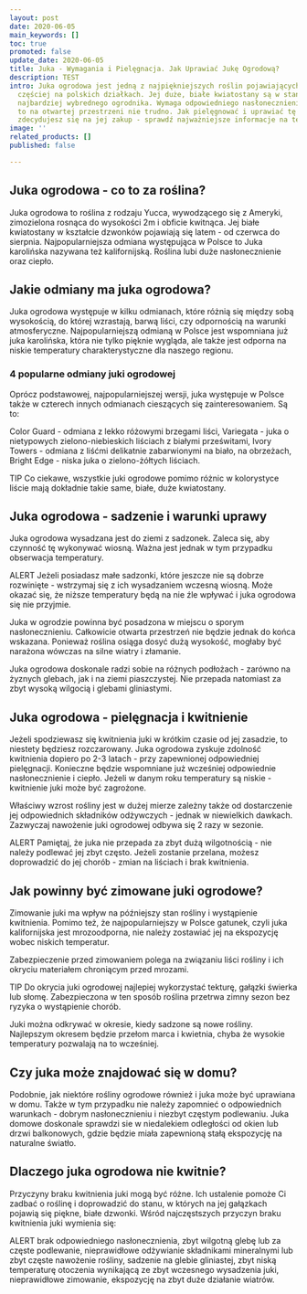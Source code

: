 ```yaml
---
layout: post
date: 2020-06-05
main_keywords: []
toc: true
promoted: false
update_date: 2020-06-05
title: Juka - Wymagania i Pielęgnacja. Jak Uprawiać Jukę Ogrodową?
description: TEST
intro: Juka ogrodowa jest jedną z najpiękniejszych roślin pojawiających się coraz
  częściej na polskich działkach. Jej duże, białe kwiatostany są w stanie zachwycić
  najbardziej wybrednego ogrodnika. Wymaga odpowiedniego nasłonecznienia, jednak o
  to na otwartej przestrzeni nie trudno. Jak pielęgnować i uprawiać tę roślinę? Zanim
  zdecydujesz się na jej zakup - sprawdź najważniejsze informacje na ten temat.
image: ''
related_products: []
published: false

---
```

## Juka ogrodowa - co to za roślina?

Juka ogrodowa to roślina z rodzaju Yucca, wywodzącego się z Ameryki, zimozielona rosnąca do wysokości 2m i obficie kwitnąca. Jej białe kwiatostany w kształcie dzwonków pojawiają się latem - od czerwca do sierpnia. Najpopularniejsza odmiana występująca w Polsce to Juka karolińska nazywana też kalifornijską. Roślina lubi duże nasłonecznienie oraz ciepło.

## Jakie odmiany ma juka ogrodowa?

Juka ogrodowa występuje w kilku odmianach, które różnią się między sobą wysokością, do której wzrastają, barwą liści, czy odpornością na warunki atmosferyczne. Najpopularniejszą odmianą w Polsce jest wspomniana już juka karolińska, która nie tylko pięknie wygląda, ale także jest odporna na niskie temperatury charakterystyczne dla naszego regionu.

### 4 popularne odmiany juki ogrodowej

Oprócz podstawowej, najpopularniejszej wersji, juka występuje w Polsce także w czterech innych odmianach cieszących się zainteresowaniem. Są to:

Color Guard - odmiana z lekko różowymi brzegami liści,
Variegata - juka o nietypowych zielono-niebieskich liściach z białymi prześwitami,
Ivory Towers - odmiana z liśćmi delikatnie zabarwionymi na biało, na obrzeżach,
Bright Edge - niska juka o zielono-żółtych liściach.

TIP
Co ciekawe, wszystkie juki ogrodowe pomimo różnic w kolorystyce liście mają dokładnie takie same, białe, duże kwiatostany.

## Juka ogrodowa - sadzenie i warunki uprawy

Juka ogrodowa wysadzana jest do ziemi z sadzonek. Zaleca się, aby czynność tę wykonywać wiosną. Ważna jest jednak w tym przypadku obserwacja temperatury.

ALERT
Jeżeli posiadasz małe sadzonki, które jeszcze nie są dobrze rozwinięte - wstrzymaj się z ich wysadzaniem wczesną wiosną. Może okazać się, że niższe temperatury będą na nie źle wpływać i juka ogrodowa się nie przyjmie.

Juka w ogrodzie powinna być posadzona w miejscu o sporym nasłonecznieniu. Całkowicie otwarta przestrzeń nie będzie jednak do końca wskazana. Ponieważ roślina osiąga dosyć dużą wysokość, mogłaby być narażona wówczas na silne wiatry i złamanie.

Juka ogrodowa doskonale radzi sobie na różnych podłożach - zarówno na żyznych glebach, jak i na ziemi piaszczystej. Nie przepada natomiast za zbyt wysoką wilgocią i glebami gliniastymi.

## Juka ogrodowa - pielęgnacja i kwitnienie

Jeżeli spodziewasz się kwitnienia juki w krótkim czasie od jej zasadzie, to niestety będziesz rozczarowany. Juka ogrodowa zyskuje zdolność kwitnienia dopiero po 2-3 latach - przy zapewnionej odpowiedniej pielęgnacji. Konieczne będzie wspomniane już wcześniej odpowiednie nasłonecznienie i ciepło. Jeżeli w danym roku temperatury są niskie - kwitnienie juki może być zagrożone.

Właściwy wzrost rośliny jest w dużej mierze zależny także od dostarczenie jej odpowiednich składników odżywczych - jednak w niewielkich dawkach. Zazwyczaj nawożenie juki ogrodowej odbywa się 2 razy w sezonie.

ALERT
Pamiętaj, że juka nie przepada za zbyt dużą wilgotnością - nie należy podlewać jej zbyt często. Jeżeli zostanie przelana, możesz doprowadzić do jej chorób - zmian na liściach i brak kwitnienia.

## Jak powinny być zimowane juki ogrodowe?

Zimowanie juki ma wpływ na późniejszy stan rośliny i wystąpienie kwitnienia. Pomimo też, że najpopularniejszy w Polsce gatunek, czyli juka kalifornijska jest mrozoodporna, nie należy zostawiać jej na ekspozycję wobec niskich temperatur.

Zabezpieczenie przed zimowaniem polega na związaniu liści rośliny i ich okryciu materiałem chroniącym przed mrozami.

TIP
Do okrycia juki ogrodowej najlepiej wykorzystać tekturę, gałązki świerka lub słomę. Zabezpieczona w ten sposób roślina przetrwa zimny sezon bez ryzyka o wystąpienie chorób.

Juki można odkrywać w okresie, kiedy sadzone są nowe rośliny. Najlepszym okresem będzie przełom marca i kwietnia, chyba że wysokie temperatury pozwalają na to wcześniej.

## Czy juka może znajdować się w domu?

Podobnie, jak niektóre rośliny ogrodowe również i juka może być uprawiana w domu. Także w tym przypadku nie należy zapomnieć o odpowiednich warunkach - dobrym nasłonecznieniu i niezbyt częstym podlewaniu. Juka domowe doskonale sprawdzi sie w niedalekiem odległości od okien lub drzwi balkonowych, gdzie będzie miała zapewnioną stałą ekspozycję na naturalne światło.

## Dlaczego juka ogrodowa nie kwitnie?

Przyczyny braku kwitnienia juki mogą być różne. Ich ustalenie pomoże Ci zadbać o roślinę i doprowadzić do stanu, w których na jej gałązkach pojawią się piękne, białe dzwonki. Wśród najczęstszych przyczyn braku kwitnienia juki wymienia się:

ALERT
brak odpowiedniego nasłonecznienia,
zbyt wilgotną glebę lub za częste podlewanie,
nieprawidłowe odżywianie składnikami mineralnymi lub zbyt częste nawożenie rośliny,
sadzenie na glebie gliniastej,
zbyt niską temperaturę otoczenia wynikającą ze zbyt wczesnego wysadzenia juki,
nieprawidłowe zimowanie,
ekspozycję na zbyt duże działanie wiatrów.